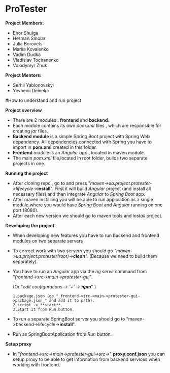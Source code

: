 # ProTester

**Project Members:**

- Ehor Shulga
- Herman Smolar
- Julia Borovets
- Mariia Kovalenko
- Vadim Dudka
- Vladislav Tochanenko
- Volodymyr Zhuk

**Project Mentors:**

- Serhii Yablonovskyi
- Yevhenii Deineka

#How to understand and run project


**Project overview**

* There are 2 modules : **frontend** and **backend**.
* Each module contains its own _pom.xml_ files , which are responsible for creating _jar_ files.
* **Backend module** is a simple Spring Boot project with Spring Web dependency.
All dependencies connected with Spring you have to import in __pom.xml__ created in this folder.
* **Frontend** module is an _Angular_ _app_ , located in maven module.
* The main _pom.xml_ file,located in root folder, builds two separate projects in one.

**Running the project**
* After cloning repo , go to and press "_maven->ua.project.protester->lifecycle->_**install**".
First it will build _Angular_ project (and install all necessary files) and then integrate _Angular_ to _Spring Boot_ app.
* After maven installing you will be able to run application as a single module,where you would have 
_Spring Boot_ and _Angular_ running on one port (8080).
* After each new version we should go to maven tools and _install_ project.

**Developing the project**
* When developing new features you have to run backend and frontend modules on two separate servers
* To correct work with two servers you should go  _"maven->ua.project.protester(root)->**clean**"._
(Because we need to build them separately).
* You have to run an _Angular_ app via the _ng serve_ command from 
"_frontend->src->main->protester-gui_".
    
    (Or "_edit configurations -> '+' -> **npm**_" )
 
      1.package.json (go "_frontend->src->main->protester-gui->package.json_" and add it to path).
      2.script -> **start**.
      3.Start it from Run button.
* To run a separate SpringBoot server you should go to "maven->backend->lifecycle->**install**".
* Run as SpringBootApplication from _Run_ button.

**Setup proxy**
* In "_frontend->src->main->protester-gui->src->_" **proxy.conf.json**  you can setup proxy to be able
to get information from backend services when working with frontend.
